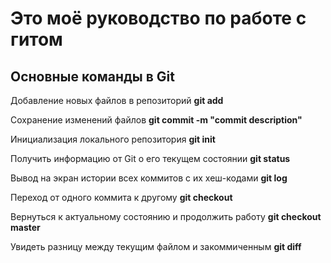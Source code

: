 # Это моё руководство по работе с гитом 

## Основные команды в Git
Добавление новых файлов в репозиторий
**git add**

 Сохранение изменений файлов
 **git commit ­-m "commit description"**

 Инициализация локального репозитория
 **git init**

 Получить информацию от Git о его текущем состоянии
 **git status**

 Вывод на экран истории всех коммитов с их хеш-кодами
 **git log**

 Переход от одного коммита к другому
 **git checkout**

 Вернуться к актуальному состоянию и продолжить работу
 **git checkout master**

 Увидеть разницу между текущим файлом и закоммиченным
 **git diff**